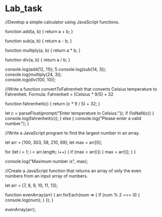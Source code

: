 # Lab_task
<!DOCTYPE html>
<html lang="en">
<head>
    <meta charset="UTF-8">
    <meta name="viewport" content="width=device-width, initial-scale=1.0">
    <title>Document</title>
</head>
<body>
    <script src="arrevennum.js"></script>
    <script src="arrmaxele.js"></script>
    <script src="calculator.js"></script>
    <script src="temperature.js"></script>
    

</body>
</html>


//Develop a simple calculator using JavaScript functions. 

function add(a, b) {
    return a + b;
}

function sub(a, b) {
    return a - b;
}

function multiply(a, b) {
    return a * b;
}

function div(a, b) {
    return a / b;
}

console.log(add(12, 11));      5
console.log(sub(14, 3));       
console.log(multiply(24, 3));  
console.log(div(100, 10));      


//Write a function convertToFahrenheit that converts Celsius         temperature to Fahrenheit.
Formula: Fahrenheit = (Celsius * 9/5) + 32


function fahrenheit(c) { 
    return (c * 9 / 5) + 32;
}

let c = parseFloat(prompt("Enter temperature in Celsius:"));
if (!isNaN(c)) {
    console.log(fahrenheit(c));
} else {
    console.log("Please enter a valid number.");
}


//Write a JavaScript program to find the largest number in an array.

let arr = [100, 303, 58, 210, 69];
let max = arr[0]; 

for (let i = 1; i < arr.length; i++) { 
    if (max < arr[i]) {
        max = arr[i];
    }
}

console.log("Maximum number is", max);

//Create a JavaScript function that returns an array of only the even numbers from an input array of numbers.


let arr = [7, 8, 9, 10, 11, 13];

function evenArray(arr) {
    arr.forEach(num => {
        if (num % 2 === 0) {
            console.log(num);
        }
    });
}

evenArray(arr);

